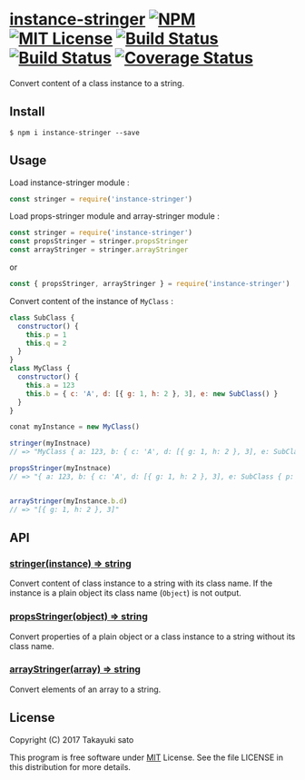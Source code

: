 # [instance-stringer][repo-url] [![NPM][npm-img]][npm-url] [![MIT License][mit-img]][mit-url] [![Build Status][travis-img]][travis-url] [![Build Status][appveyor-img]][appveyor-url] [![Coverage Status][coverage-img]][coverage-url]

Convert content of a class instance to a string.


## Install

```
$ npm i instance-stringer --save
```


## Usage

Load instance-stringer module :

```js
const stringer = require('instance-stringer')
```

Load props-stringer module and array-stringer module :

```js
const stringer = require('instance-stringer')
const propsStringer = stringer.propsStringer
const arrayStringer = stringer.arrayStringer
```

or

```js
const { propsStringer, arrayStringer } = require('instance-stringer')
```


Convert content of the instance of `MyClass` :

```js
class SubClass {
  constructor() {
    this.p = 1
    this.q = 2
  }
}
class MyClass {
  constructor() {
    this.a = 123
    this.b = { c: 'A', d: [{ g: 1, h: 2 }, 3], e: new SubClass() }
  }
}

conat myInstance = new MyClass()

stringer(myInstnace)
// => "MyClass { a: 123, b: { c: 'A', d: [{ g: 1, h: 2 }, 3], e: SubClass { p: 1, q: 2 } } }"

propsStringer(myInstnace)
// => "{ a: 123, b: { c: 'A', d: [{ g: 1, h: 2 }, 3], e: SubClass { p: 1, q: 2 } } }"


arrayStringer(myInstance.b.d)
// => "[{ g: 1, h: 2 }, 3]"
```

## API

### <u>stringer(instance) => string</u>

Convert content of class instance to a string with its class name.
If the instance is a plain object its class name (`Object`) is not output.

### <u>propsStringer(object) => string</u>

Convert properties of a plain object or a class instance to a string  without its class name.

### <u>arrayStringer(array) => string</u>

Convert elements of an array to a string.


## License

Copyright (C) 2017 Takayuki sato

This program is free software under [MIT][mit-url] License.
See the file LICENSE in this distribution for more details.

[repo-url]: https://github.com/sttk/instance-stringer/
[npm-img]: https://img.shields.io/badge/npm-v0.1.0-blue.svg
[npm-url]: https://www.npmjs.org/package/instance-stringer/
[mit-img]: https://img.shields.io/badge/license-MIT-green.svg
[mit-url]: https://opensource.org/license.MIT
[travis-img]: https://travis-ci.org/sttk/instance-stringer.svg?branch=master
[travis-url]: https://travis-ci.org/sttk/instance-stringer
[appveyor-img]: https://ci.appveyor.com/api/projects/status/github/sttk/instance-stringer?branch=master&svg=true
[appveyor-url]: https://ci.appveyor.com/project/sttk/instance-stringer
[coverage-img]: https://coveralls.io/repos/github/sttk/instance-stringer/badge.svg?branch=master
[coverage-url]: https://coveralls.io/github/sttk/instance-stringer?branch=master

